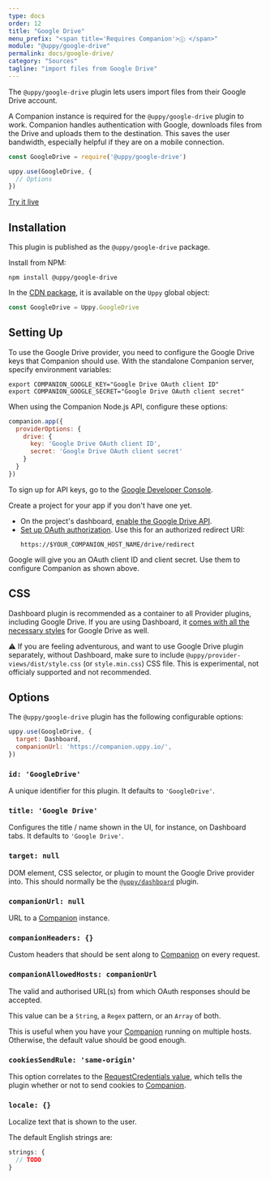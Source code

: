 ```yaml
---
type: docs
order: 12
title: "Google Drive"
menu_prefix: "<span title='Requires Companion'>ⓒ </span>"
module: "@uppy/google-drive"
permalink: docs/google-drive/
category: "Sources"
tagline: "import files from Google Drive"
---
```


The `@uppy/google-drive` plugin lets users import files from their Google Drive account.

A Companion instance is required for the `@uppy/google-drive` plugin to work. Companion handles authentication with Google, downloads files from the Drive and uploads them to the destination. This saves the user bandwidth, especially helpful if they are on a mobile connection.

```js
const GoogleDrive = require('@uppy/google-drive')

uppy.use(GoogleDrive, {
  // Options
})
```

<a class="TryButton" href="/examples/dashboard/">Try it live</a>

## Installation

This plugin is published as the `@uppy/google-drive` package.

Install from NPM:

```shell
npm install @uppy/google-drive
```

In the [CDN package](/docs/#With-a-script-tag), it is available on the `Uppy` global object:

```js
const GoogleDrive = Uppy.GoogleDrive
```

## Setting  Up

To use the Google Drive provider, you need to configure the Google Drive keys that Companion should use. With the standalone Companion server, specify environment variables:
```shell
export COMPANION_GOOGLE_KEY="Google Drive OAuth client ID"
export COMPANION_GOOGLE_SECRET="Google Drive OAuth client secret"
```

When using the Companion Node.js API, configure these options:
```js
companion.app({
  providerOptions: {
    drive: {
      key: 'Google Drive OAuth client ID',
      secret: 'Google Drive OAuth client secret'
    }
  }
})
```

To sign up for API keys, go to the [Google Developer Console](https://console.developers.google.com/).

Create a project for your app if you don't have one yet.
- On the project's dashboard, [enable the Google Drive API](https://developers.google.com/drive/api/v3/enable-drive-api).
- [Set up OAuth authorization](https://developers.google.com/drive/api/v3/about-auth). Use this for an authorized redirect URI:
   ```
   https://$YOUR_COMPANION_HOST_NAME/drive/redirect
   ```

Google will give you an OAuth client ID and client secret. Use them to configure Companion as shown above.

## CSS

Dashboard plugin is recommended as a container to all Provider plugins, including Google Drive. If you are using Dashboard, it [comes with all the necessary styles](/docs/dashboard/#CSS) for Google Drive as well.

⚠️ If you are feeling adventurous, and want to use Google Drive plugin separately, without Dashboard, make sure to include `@uppy/provider-views/dist/style.css` (or `style.min.css`) CSS file. This is experimental, not officialy supported and not recommended.

## Options

The `@uppy/google-drive` plugin has the following configurable options:

```js
uppy.use(GoogleDrive, {
  target: Dashboard,
  companionUrl: 'https://companion.uppy.io/',
})
```

### `id: 'GoogleDrive'`

A unique identifier for this plugin. It defaults to `'GoogleDrive'`.

### `title: 'Google Drive'`

Configures the title / name shown in the UI, for instance, on Dashboard tabs. It defaults to `'Google Drive'`.

### `target: null`

DOM element, CSS selector, or plugin to mount the Google Drive provider into. This should normally be the [`@uppy/dashboard`](/docs/dashboard) plugin.

### `companionUrl: null`

URL to a [Companion](/docs/companion) instance.

### `companionHeaders: {}`

Custom headers that should be sent along to [Companion](/docs/companion) on every request.

### `companionAllowedHosts: companionUrl`

The valid and authorised URL(s) from which OAuth responses should be accepted.

This value can be a `String`, a `Regex` pattern, or an `Array` of both.

This is useful when you have your [Companion](/docs/companion) running on multiple hosts. Otherwise, the default value should be good enough.

### `cookiesSendRule: 'same-origin'`

This option correlates to the [RequestCredentials value](https://developer.mozilla.org/en-US/docs/Web/API/Request/credentials), which tells the plugin whether or not to send cookies to [Companion](/docs/companion).

### `locale: {}`

Localize text that is shown to the user.

The default English strings are:

```js
strings: {
  // TODO
}
```
